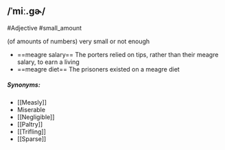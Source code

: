 ## /ˈmiː.ɡɚ/  
#Adjective #small_amount

(of amounts of numbers) very small or not enough

- ==meagre salary==
The porters relied on tips, rather than their meagre salary, to earn a living
- ==meagre diet==
The prisoners existed on a meagre diet

##### Synonyms:
- [[Measly]]
- Miserable
- [[Negligible]]
- [[Paltry]]
- [[Trifling]]
- [[Sparse]]